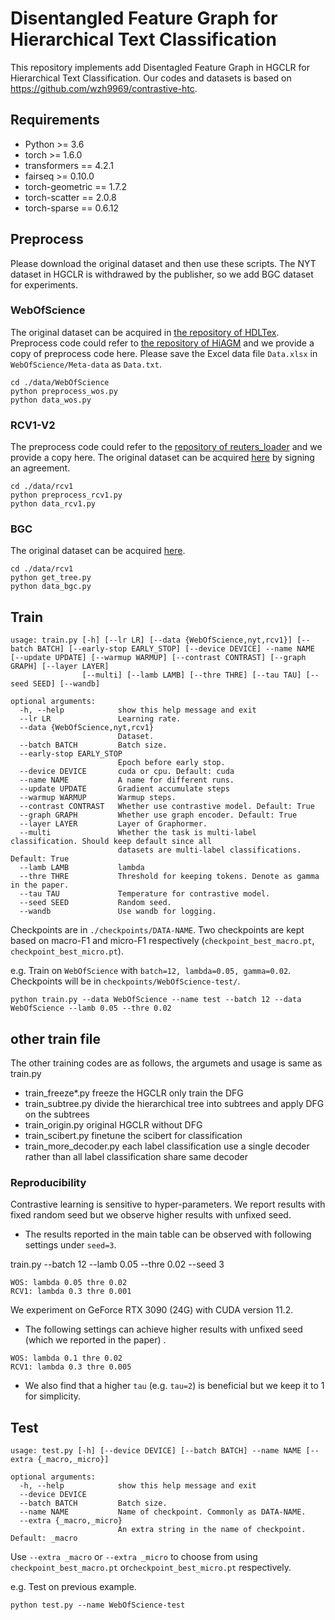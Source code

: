 # Disentangled Feature Graph for Hierarchical Text Classification

This repository implements add Disentagled Feature Graph in HGCLR for Hierarchical Text Classification. 
Our codes and datasets is based on https://github.com/wzh9969/contrastive-htc. 

## Requirements

* Python >= 3.6
* torch >= 1.6.0
* transformers == 4.2.1
* fairseq >= 0.10.0
* torch-geometric == 1.7.2
* torch-scatter == 2.0.8
* torch-sparse ==  0.6.12

## Preprocess

Please download the original dataset and then use these scripts. The NYT dataset in HGCLR is withdrawed by the publisher, so we add BGC dataset for experiments.

### WebOfScience

The original dataset can be acquired in [the repository of HDLTex](https://github.com/kk7nc/HDLTex). Preprocess code could refer to [the repository of HiAGM](https://github.com/Alibaba-NLP/HiAGM) and we provide a copy of preprocess code here.
Please save the Excel data file `Data.xlsx` in `WebOfScience/Meta-data` as `Data.txt`.

```shell
cd ./data/WebOfScience
python preprocess_wos.py
python data_wos.py
```

### RCV1-V2

The preprocess code could refer to the [repository of reuters_loader](https://github.com/ductri/reuters_loader) and we provide a copy here. The original dataset can be acquired [here](https://trec.nist.gov/data/reuters/reuters.html) by signing an agreement.

```shell
cd ./data/rcv1
python preprocess_rcv1.py
python data_rcv1.py
```

### BGC

The original dataset can be acquired [here](https://www.inf.uni-hamburg.de/en/inst/ab/lt/resources/data/blurb-genre-collection.html).

```shell
cd ./data/rcv1
python get_tree.py
python data_bgc.py
```

## Train

```
usage: train.py [-h] [--lr LR] [--data {WebOfScience,nyt,rcv1}] [--batch BATCH] [--early-stop EARLY_STOP] [--device DEVICE] --name NAME [--update UPDATE] [--warmup WARMUP] [--contrast CONTRAST] [--graph GRAPH] [--layer LAYER]
                [--multi] [--lamb LAMB] [--thre THRE] [--tau TAU] [--seed SEED] [--wandb]

optional arguments:
  -h, --help            show this help message and exit
  --lr LR               Learning rate.
  --data {WebOfScience,nyt,rcv1}
                        Dataset.
  --batch BATCH         Batch size.
  --early-stop EARLY_STOP
                        Epoch before early stop.
  --device DEVICE		cuda or cpu. Default: cuda
  --name NAME           A name for different runs.
  --update UPDATE       Gradient accumulate steps
  --warmup WARMUP       Warmup steps.
  --contrast CONTRAST   Whether use contrastive model. Default: True
  --graph GRAPH         Whether use graph encoder. Default: True
  --layer LAYER         Layer of Graphormer.
  --multi               Whether the task is multi-label classification. Should keep default since all 
  						datasets are multi-label classifications. Default: True
  --lamb LAMB           lambda
  --thre THRE           Threshold for keeping tokens. Denote as gamma in the paper.
  --tau TAU             Temperature for contrastive model.
  --seed SEED           Random seed.
  --wandb               Use wandb for logging.
```

Checkpoints are in `./checkpoints/DATA-NAME`. Two checkpoints are kept based on macro-F1 and micro-F1 respectively 
(`checkpoint_best_macro.pt`, `checkpoint_best_micro.pt`).

e.g. Train on `WebOfScience` with `batch=12, lambda=0.05, gamma=0.02`. Checkpoints will be in `checkpoints/WebOfScience-test/`.

```shell
python train.py --data WebOfScience --name test --batch 12 --data WebOfScience --lamb 0.05 --thre 0.02
```

## other train file
The other training codes are as follows, the argumets and usage is same as train.py
* train_freeze*.py freeze the HGCLR only train the DFG
* train_subtree.py divide the hierarchical tree into subtrees and apply DFG on the subtrees
* train_origin.py original HGCLR without DFG
* train_scibert.py finetune the scibert for classification
* train_more_decoder.py each label classification use a single decoder rather than all label classification share same decoder

### Reproducibility

Contrastive learning is sensitive to hyper-parameters. We report results with fixed random seed but we observe higher results with unfixed seed.

* The results reported in the main table can be observed with following settings under `seed=3`.

train.py --batch 12 --lamb 0.05 --thre 0.02 --seed 3

```
WOS: lambda 0.05 thre 0.02
RCV1: lambda 0.3 thre 0.001
```

We experiment on GeForce RTX 3090 (24G) with CUDA version $11.2$.

* The following settings can achieve higher results with unfixed seed (which we reported in the paper) .

```
WOS: lambda 0.1 thre 0.02
RCV1: lambda 0.3 thre 0.005
```

* We also find that a higher `tau` (e.g. `tau=2`) is beneficial but we keep it to $1$ for simplicity.

## Test

```
usage: test.py [-h] [--device DEVICE] [--batch BATCH] --name NAME [--extra {_macro,_micro}]

optional arguments:
  -h, --help            show this help message and exit
  --device DEVICE
  --batch BATCH         Batch size.
  --name NAME           Name of checkpoint. Commonly as DATA-NAME.
  --extra {_macro,_micro}
                        An extra string in the name of checkpoint. Default: _macro
```

Use `--extra _macro` or `--extra _micro`  to choose from using `checkpoint_best_macro.pt` or`checkpoint_best_micro.pt` respectively.

e.g. Test on previous example.

```shell
python test.py --name WebOfScience-test
```


